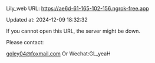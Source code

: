 Lily_web URL: https://ae6d-61-165-102-156.ngrok-free.app

Updated at: 2024-12-09 18:32:32

If you cannot open this URL, the server might be down.

Please contact: 

goley04@foxmail.com Or Wechat:GL_yeaH